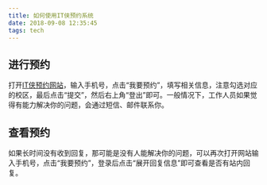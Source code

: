 ```yaml
---
title: 如何使用IT侠预约系统
date: 2018-09-08 12:35:45
tags: tech
---
```


## 进行预约

<!--more-->

打开[IT侠预约网站](http://itxia.club)，输入手机号，点击“我要预约”，填写相关信息，注意勾选对应的校区，最后点击“提交”，然后右上角“登出”即可。一般情况下，工作人员如果觉得有能力解决你的问题，会通过短信、邮件联系你。

## 查看预约

如果长时间没有收到回复，那可能是没有人能解决你的问题，可以再次打开网站输入手机号，点击“我要预约”，登录后点击“展开回复信息”即可查看是否有站内回复。
